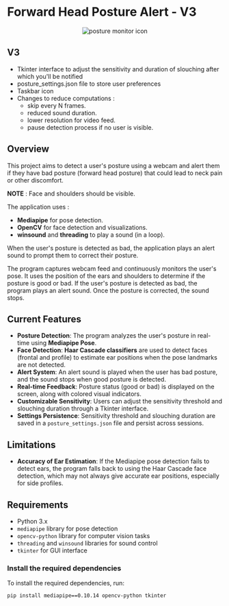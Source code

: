 # Forward Head Posture Alert - V3

<div align="center">
  <img src="posture_monitor_icon_black.ico" alt="posture monitor icon" />
</div>

## V3

- Tkinter interface to adjust the sensitivity and duration of slouching after which you'll be notified
- posture_settings.json file to store user preferences
- Taskbar icon
- Changes to reduce computations :
  - skip every N frames.
  - reduced sound duration.
  - lower resolution for video feed.
  - pause detection process if no user is visible.

## Overview

This project aims to detect a user's posture using a webcam and alert them if they have bad posture (forward head posture) that could lead to neck pain or other discomfort.

**NOTE** : Face and shoulders should be visible.

The application uses :

- **Mediapipe** for pose detection.
- **OpenCV** for face detection and visualizations.
- **winsound** and **threading** to play a sound (in a loop).

When the user's posture is detected as bad, the application plays an alert sound to prompt them to correct their posture.

The program captures webcam feed and continuously monitors the user's pose. It uses the position of the ears and shoulders to determine if the posture is good or bad. If the user's posture is detected as bad, the program plays an alert sound. Once the posture is corrected, the sound stops.

## Current Features

- **Posture Detection**: The program analyzes the user's posture in real-time using **Mediapipe Pose**.
- **Face Detection**: **Haar Cascade classifiers** are used to detect faces (frontal and profile) to estimate ear positions when the pose landmarks are not detected.
- **Alert System**: An alert sound is played when the user has bad posture, and the sound stops when good posture is detected.
- **Real-time Feedback**: Posture status (good or bad) is displayed on the screen, along with colored visual indicators.
- **Customizable Sensitivity**: Users can adjust the sensitivity threshold and slouching duration through a Tkinter interface.
- **Settings Persistence**: Sensitivity threshold and slouching duration are saved in a `posture_settings.json` file and persist across sessions.

## Limitations

- **Accuracy of Ear Estimation**: If the Mediapipe pose detection fails to detect ears, the program falls back to using the Haar Cascade face detection, which may not always give accurate ear positions, especially for side profiles.

## Requirements

- Python 3.x
- `mediapipe` library for pose detection
- `opencv-python` library for computer vision tasks
- `threading` and `winsound` libraries for sound control
- `tkinter` for GUI interface

### Install the required dependencies

To install the required dependencies, run:

```bash
pip install mediapipe==0.10.14 opencv-python tkinter

```

